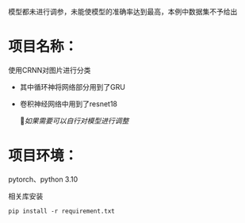 模型都未进行调参，未能使模型的准确率达到最高，本例中数据集不予给出

# 项目名称：

使用CRNN对图片进行分类

- 其中循环神将网络部分用到了GRU

- 卷积神经网络中用到了resnet18 

  :smoking:*如果需要可以自行对模型进行调整*

#  项目环境：

pytorch、python  3.10

相关库安装

```
pip install -r requirement.txt
```